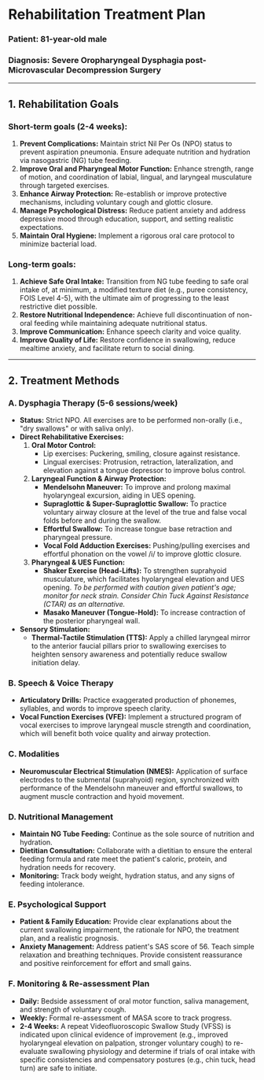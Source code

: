 # Rehabilitation Treatment Plan

### Patient: 81-year-old male
### Diagnosis: Severe Oropharyngeal Dysphagia post-Microvascular Decompression Surgery

---

## 1. Rehabilitation Goals

### Short-term goals (2-4 weeks):
1.  **Prevent Complications:** Maintain strict Nil Per Os (NPO) status to prevent aspiration pneumonia. Ensure adequate nutrition and hydration via nasogastric (NG) tube feeding.
2.  **Improve Oral and Pharyngeal Motor Function:** Enhance strength, range of motion, and coordination of labial, lingual, and laryngeal musculature through targeted exercises.
3.  **Enhance Airway Protection:** Re-establish or improve protective mechanisms, including voluntary cough and glottic closure.
4.  **Manage Psychological Distress:** Reduce patient anxiety and address depressive mood through education, support, and setting realistic expectations.
5.  **Maintain Oral Hygiene:** Implement a rigorous oral care protocol to minimize bacterial load.

### Long-term goals:
1.  **Achieve Safe Oral Intake:** Transition from NG tube feeding to safe oral intake of, at minimum, a modified texture diet (e.g., puree consistency, FOIS Level 4-5), with the ultimate aim of progressing to the least restrictive diet possible.
2.  **Restore Nutritional Independence:** Achieve full discontinuation of non-oral feeding while maintaining adequate nutritional status.
3.  **Improve Communication:** Enhance speech clarity and voice quality.
4.  **Improve Quality of Life:** Restore confidence in swallowing, reduce mealtime anxiety, and facilitate return to social dining.

---

## 2. Treatment Methods

### A. Dysphagia Therapy (5-6 sessions/week)
*   **Status:** Strict NPO. All exercises are to be performed non-orally (i.e., "dry swallows" or with saliva only).
*   **Direct Rehabilitative Exercises:**
    1.  **Oral Motor Control:**
        *   Lip exercises: Puckering, smiling, closure against resistance.
        *   Lingual exercises: Protrusion, retraction, lateralization, and elevation against a tongue depressor to improve bolus control.
    2.  **Laryngeal Function & Airway Protection:**
        *   **Mendelsohn Maneuver:** To improve and prolong maximal hyolaryngeal excursion, aiding in UES opening.
        *   **Supraglottic & Super-Supraglottic Swallow:** To practice voluntary airway closure at the level of the true and false vocal folds before and during the swallow.
        *   **Effortful Swallow:** To increase tongue base retraction and pharyngeal pressure.
        *   **Vocal Fold Adduction Exercises:** Pushing/pulling exercises and effortful phonation on the vowel /i/ to improve glottic closure.
    3.  **Pharyngeal & UES Function:**
        *   **Shaker Exercise (Head-Lifts):** To strengthen suprahyoid musculature, which facilitates hyolaryngeal elevation and UES opening. *To be performed with caution given patient's age; monitor for neck strain. Consider Chin Tuck Against Resistance (CTAR) as an alternative.*
        *   **Masako Maneuver (Tongue-Hold):** To increase contraction of the posterior pharyngeal wall.
*   **Sensory Stimulation:**
    *   **Thermal-Tactile Stimulation (TTS):** Apply a chilled laryngeal mirror to the anterior faucial pillars prior to swallowing exercises to heighten sensory awareness and potentially reduce swallow initiation delay.

### B. Speech & Voice Therapy
*   **Articulatory Drills:** Practice exaggerated production of phonemes, syllables, and words to improve speech clarity.
*   **Vocal Function Exercises (VFE):** Implement a structured program of vocal exercises to improve laryngeal muscle strength and coordination, which will benefit both voice quality and airway protection.

### C. Modalities
*   **Neuromuscular Electrical Stimulation (NMES):** Application of surface electrodes to the submental (suprahyoid) region, synchronized with performance of the Mendelsohn maneuver and effortful swallows, to augment muscle contraction and hyoid movement.

### D. Nutritional Management
*   **Maintain NG Tube Feeding:** Continue as the sole source of nutrition and hydration.
*   **Dietitian Consultation:** Collaborate with a dietitian to ensure the enteral feeding formula and rate meet the patient's caloric, protein, and hydration needs for recovery.
*   **Monitoring:** Track body weight, hydration status, and any signs of feeding intolerance.

### E. Psychological Support
*   **Patient & Family Education:** Provide clear explanations about the current swallowing impairment, the rationale for NPO, the treatment plan, and a realistic prognosis.
*   **Anxiety Management:** Address patient's SAS score of 56. Teach simple relaxation and breathing techniques. Provide consistent reassurance and positive reinforcement for effort and small gains.

### F. Monitoring & Re-assessment Plan
*   **Daily:** Bedside assessment of oral motor function, saliva management, and strength of voluntary cough.
*   **Weekly:** Formal re-assessment of MASA score to track progress.
*   **2-4 Weeks:** A repeat Videofluoroscopic Swallow Study (VFSS) is indicated upon clinical evidence of improvement (e.g., improved hyolaryngeal elevation on palpation, stronger voluntary cough) to re-evaluate swallowing physiology and determine if trials of oral intake with specific consistencies and compensatory postures (e.g., chin tuck, head turn) are safe to initiate.